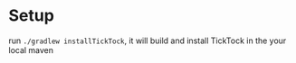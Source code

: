 # Setup

run `./gradlew installTickTock`, it will build and install TickTock in the your local maven

